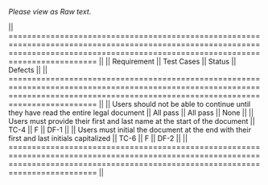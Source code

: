 *Please view as Raw text*.

|| ===================================================================================================================================================================================== ||
|| Requirement                                                                                                  || Test Cases || Status                            || Defects            ||
|| ===================================================================================================================================================================================== ||
|| Users should not be able to continue until they have read the entire legal document                          || All pass   || All pass                          || None               ||
|| Users must provide their first and last name at the start of the document                                    || TC-4       || F                                 || DF-1               ||
|| Users must initial the document at the end with their first and last initials capitalized                    || TC-6       || F                                 || DF-2               ||
|| ===================================================================================================================================================================================== ||